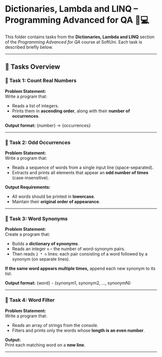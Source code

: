 # Dictionaries, Lambda and LINQ – Programming Advanced for QA 🧑💻

This folder contains tasks from the **Dictionaries, Lambda and LINQ** section of the _Programming Advanced for QA_ course at SoftUni. Each task is described briefly below.

---

## 🔧 Tasks Overview

### 📝 Task 1: Count Real Numbers

**Problem Statement:**  
Write a program that:
- Reads a list of integers.
- Prints them in **ascending order**, along with their **number of occurrences**.

**Output format:**
{number} -> {occurrences}

---

### 📝 Task 2: Odd Occurrences

**Problem Statement:**  
Write a program that:
- Reads a sequence of words from a single input line (space-separated).
- Extracts and prints all elements that appear an **odd number of times** (case-insensitive).

**Output Requirements:**
- All words should be printed in **lowercase**.
- Maintain their **original order of appearance**.

---

### 📝 Task 3: Word Synonyms

**Problem Statement:**  
Create a program that:
- Builds a **dictionary of synonyms**.
- Reads an integer `n` – the number of word-synonym pairs.
- Then reads `2 * n` lines: each pair consisting of a word followed by a synonym (on separate lines).

**If the same word appears multiple times,** append each new synonym to its list.

**Output format:**
{word} - {synonym1, synonym2, ..., synonymN}

---

### 📝 Task 4: Word Filter

**Problem Statement:**  
Write a program that:
- Reads an array of strings from the console.
- Filters and prints only the words whose **length is an even number**.

**Output:**  
Print each matching word on a **new line**.

---
